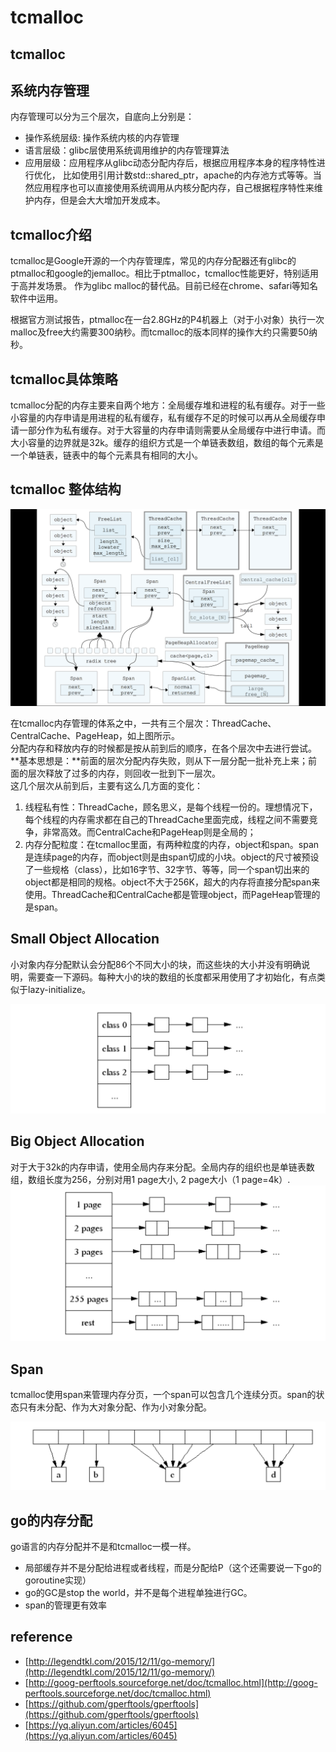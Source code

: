 # tcmalloc

## tcmalloc

## 系统内存管理

内存管理可以分为三个层次，自底向上分别是：

* 操作系统层级: 操作系统内核的内存管理
* 语言层级：glibc层使用系统调用维护的内存管理算法
* 应用层级：应用程序从glibc动态分配内存后，根据应用程序本身的程序特性进行优化， 比如使用引用计数std::shared\_ptr，apache的内存池方式等等。当然应用程序也可以直接使用系统调用从内核分配内存，自己根据程序特性来维护内存，但是会大大增加开发成本。

## tcmalloc介绍

tcmalloc是Google开源的一个内存管理库，常见的内存分配器还有glibc的ptmalloc和google的jemalloc。相比于ptmalloc，tcmalloc性能更好，特别适用于高并发场景。 作为glibc malloc的替代品。目前已经在chrome、safari等知名软件中运用。

根据官方测试报告，ptmalloc在一台2.8GHz的P4机器上（对于小对象）执行一次malloc及free大约需要300纳秒。而tcmalloc的版本同样的操作大约只需要50纳秒。

## tcmalloc具体策略

tcmalloc分配的内存主要来自两个地方：全局缓存堆和进程的私有缓存。对于一些小容量的内存申请是用进程的私有缓存，私有缓存不足的时候可以再从全局缓存申请一部分作为私有缓存。对于大容量的内存申请则需要从全局缓存中进行申请。而大小容量的边界就是32k。缓存的组织方式是一个单链表数组，数组的每个元素是一个单链表，链表中的每个元素具有相同的大小。

## tcmalloc 整体结构

![](../../.gitbook/assets/tcmalloc.png)

在tcmalloc内存管理的体系之中，一共有三个层次：ThreadCache、CentralCache、PageHeap，如上图所示。  
分配内存和释放内存的时候都是按从前到后的顺序，在各个层次中去进行尝试。**基本思想是：**前面的层次分配内存失败，则从下一层分配一批补充上来；前面的层次释放了过多的内存，则回收一批到下一层次。  
这几个层次从前到后，主要有这么几方面的变化：

1. 线程私有性：ThreadCache，顾名思义，是每个线程一份的。理想情况下，每个线程的内存需求都在自己的ThreadCache里面完成，线程之间不需要竞争，非常高效。而CentralCache和PageHeap则是全局的；
2. 内存分配粒度：在tcmalloc里面，有两种粒度的内存，object和span。span是连续page的内存，而object则是由span切成的小块。object的尺寸被预设了一些规格（class），比如16字节、32字节、等等，同一个span切出来的object都是相同的规格。object不大于256K，超大的内存将直接分配span来使用。ThreadCache和CentralCache都是管理object，而PageHeap管理的是span。

## Small Object Allocation

小对象内存分配默认会分配86个不同大小的块，而这些块的大小并没有明确说明，需要查一下源码。每种大小的块的数组的长度都采用使用了才初始化，有点类似于lazy-initialize。

![](../../.gitbook/assets/tcmalloc小对象.png)

## Big Object Allocation

对于大于32k的内存申请，使用全局内存来分配。全局内存的组织也是单链表数组，数组长度为256，分别对用1 page大小, 2 page大小（1 page=4k）.  
![](../../.gitbook/assets/tcmalloc大对象分配.png)

## Span <a id="Span"></a>

tcmalloc使用span来管理内存分页，一个span可以包含几个连续分页。span的状态只有未分配、作为大对象分配、作为小对象分配。

![](../../.gitbook/assets/tcmalloc_span.png)

## go的内存分配

go语言的内存分配并不是和tcmalloc一模一样。

* 局部缓存并不是分配给进程或者线程，而是分配给P（这个还需要说一下go的goroutine实现）
* go的GC是stop the world，并不是每个进程单独进行GC。
* span的管理更有效率

## reference

* [http://legendtkl.com/2015/12/11/go-memory/](http://legendtkl.com/2015/12/11/go-memory/)
* [http://goog-perftools.sourceforge.net/doc/tcmalloc.html](http://goog-perftools.sourceforge.net/doc/tcmalloc.html)
* [https://github.com/gperftools/gperftools](https://github.com/gperftools/gperftools)
* [https://yq.aliyun.com/articles/6045](https://yq.aliyun.com/articles/6045)

